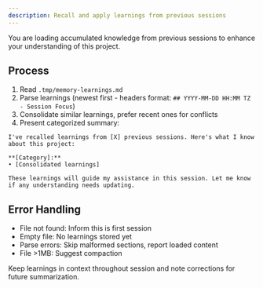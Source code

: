```yaml
---
description: Recall and apply learnings from previous sessions
---
```


You are loading accumulated knowledge from previous sessions to enhance your understanding of this project.

## Process

1. Read `.tmp/memory-learnings.md`
2. Parse learnings (newest first - headers format: `## YYYY-MM-DD HH:MM TZ - Session Focus`)
3. Consolidate similar learnings, prefer recent ones for conflicts
4. Present categorized summary:

```
I've recalled learnings from [X] previous sessions. Here's what I know about this project:

**[Category]:**
• [Consolidated learnings]

These learnings will guide my assistance in this session. Let me know if any understanding needs updating.
```

## Error Handling

- File not found: Inform this is first session
- Empty file: No learnings stored yet
- Parse errors: Skip malformed sections, report loaded content
- File >1MB: Suggest compaction

Keep learnings in context throughout session and note corrections for future summarization.
